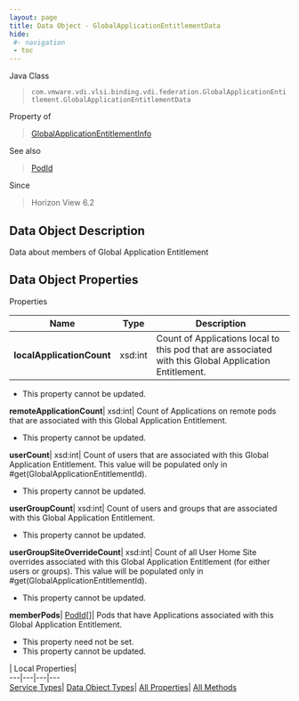 ```yaml
---
layout: page
title: Data Object - GlobalApplicationEntitlementData
hide:
 #- navigation
 - toc
---
```






Java Class  
> `com.vmware.vdi.vlsi.binding.vdi.federation.GlobalApplicationEntitlement.GlobalApplicationEntitlementData`

Property of  
> [GlobalApplicationEntitlementInfo](vdi.federation.GlobalApplicationEntitlement.GlobalApplicationEntitlementInfo.md#field_detail)

See also  
> [PodId](vdi.entity.PodId.md)

Since  
> Horizon View 6.2


## Data Object Description 

Data about members of Global Application Entitlement 

## Data Object Properties

Properties

Name |  Type |  Description   
---|---|---  
**localApplicationCount**|  xsd:int|  Count of Applications local to this pod that are associated with this Global Application Entitlement.   


 * This property cannot be updated.

  
**remoteApplicationCount**|  xsd:int|  Count of Applications on remote pods that are associated with this Global Application Entitlement.   


 * This property cannot be updated.

  
**userCount**|  xsd:int|  Count of users that are associated with this Global Application Entitlement. This value will be populated only in #get(GlobalApplicationEntitlementId).   


 * This property cannot be updated.

  
**userGroupCount**|  xsd:int|  Count of users and groups that are associated with this Global Application Entitlement.   


 * This property cannot be updated.

  
**userGroupSiteOverrideCount**|  xsd:int|  Count of all User Home Site overrides associated with this Global Application Entitlement (for either users or groups). This value will be populated only in #get(GlobalApplicationEntitlementId).   


 * This property cannot be updated.

  
**memberPods**| [PodId[]](vdi.entity.PodId.md)|  Pods that have Applications associated with this Global Application Entitlement.   


 * This property need not be set.
 * This property cannot be updated.

  
  
  
 | Local Properties|   
---|---|---|---  
[Service Types](index-mo_types.md)| [Data Object Types](index-do_types.md)| [All Properties](index-properties.md)| [All Methods](index-methods.md)  
  
  
